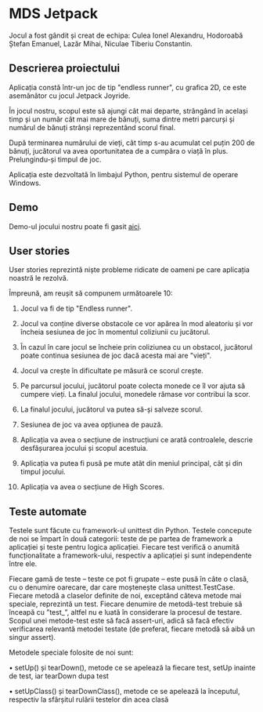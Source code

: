 # MDS Jetpack
Jocul a fost gândit și creat de echipa: Culea Ionel Alexandru, Hodoroabă Ștefan Emanuel, Lazăr Mihai, Niculae Tiberiu Constantin.

## Descrierea proiectului
Aplicația constă într-un joc de tip "endless runner", cu grafica 2D, ce este asemănător cu jocul Jetpack Joyride.

În jocul nostru, scopul este să ajungi cât mai departe, strângând în același timp și un număr cât mai mare de bănuți, suma dintre metri parcurși și numărul de bănuți strânși reprezentând scorul final.

După terminarea numărului de vieți, cât timp s-au acumulat cel puțin 200 de bănuți, jucătorul va avea oportunitatea de a cumpăra o viață în plus. Prelungindu-și timpul de joc.

Aplicația este dezvoltată în limbajul Python, pentru sistemul de operare Windows.

## Demo
Demo-ul jocului nostru poate fi gasit [aici](https://www.youtube.com/watch?v=e4r82uQ2hro).

## User stories
User stories reprezintă niște probleme ridicate de oameni pe care aplicația noastră le rezolvă.

Împreună, am reușit să compunem următoarele 10:

1. Jocul va fi de tip "Endless runner".

2. Jocul va conține diverse obstacole ce vor apărea în mod aleatoriu și vor încheia sesiunea de joc în momentul coliziunii cu jucătorul.

3. În cazul în care jocul se încheie prin coliziunea cu un obstacol, jucătorul poate continua sesiunea de joc dacă acesta mai are "vieți".

4. Jocul va crește în dificultate pe măsură ce scorul crește.

5. Pe parcursul jocului, jucătorul poate colecta monede ce îl vor ajuta să cumpere vieți. La finalul jocului, monedele rămase vor contribui la scor.

6. La finalul jocului, jucătorul va putea să-și salveze scorul.

7. Sesiunea de joc va avea opțiunea de pauză.

8. Aplicația va avea o secțiune de instrucțiuni ce arată controalele, descrie desfășurarea jocului și scopul acestuia.

9. Aplicația va putea fi pusă pe mute atât din meniul principal, cât și din timpul jocului.

10. Aplicația va avea o secțiune de High Scores.

## Teste automate
Testele sunt făcute cu framework-ul unittest din Python. Testele concepute de noi se împart în două categorii: teste de pe partea de framework a aplicației și teste pentru logica aplicației. Fiecare test verifică o anumită funcționalitate a framework-ului, respectiv a aplicației și sunt independente între ele.

Fiecare gamă de teste – teste ce pot fi grupate – este pusă în câte o clasă, cu o denumire oarecare, dar care moștenește clasa unittest.TestCase. Fiecare metodă a claselor definite de noi, exceptând câteva metode mai speciale, reprezintă un test. Fiecare denumire de metodă-test trebuie să înceapă cu ”test_”, altfel nu e luată în considerare la procesul de testare. Scopul unei metode-test este să facă assert-uri, adică să facă efectiv verificarea relevantă metodei testate (de preferat, fiecare metodă să aibă un singur assert).

Metodele speciale folosite de noi sunt:

•	setUp() și tearDown(), metode ce se apelează la fiecare test, setUp inainte de test, iar tearDown dupa test

•	setUpClass() și tearDownClass(), metode ce se apelează la începutul, respectiv la sfârșitul rulării testelor din acea clasă
